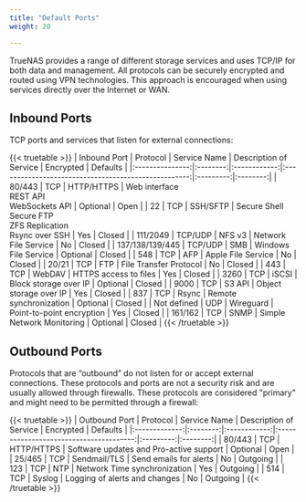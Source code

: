 ```yaml
---
title: "Default Ports"
weight: 20

---
```


TrueNAS provides a range of different storage services and uses TCP/IP for both data and management.
All protocols can be securely encrypted and routed using VPN technologies.
This approach is encouraged when using services directly over the Internet or WAN.

## Inbound Ports

TCP ports and services that listen for external connections:

{{< truetable >}}
|   Inbound Port  | Protocol | Service Name |                Description of Service                | Encrypted | Defaults |
|:---------------:|:--------:|:------------:|:----------------------------------------------------:|:---------:|:--------:|
|      80/443     |    TCP   |  HTTP/HTTPS  |         Web interface <br> REST API <br> WebSockets API        |  Optional |   Open   |
|        22       |    TCP   |   SSH/SFTP   | Secure Shell Secure FTP <br> ZFS Replication <br> Rsync over SSH  |    Yes    |  Closed  |
|     111/2049    |  TCP/UDP |    NFS v3    |                 Network File Service                 |     No    |  Closed  |
| 137/138/139/445 |  TCP/UDP |      SMB     |                 Windows File Service                 |  Optional |  Closed  |
|       548       |    TCP   |      AFP     |                  Apple File Service                  |     No    |  Closed  |
|      20/21      |    TCP   |      FTP     |                File Transfer Protocol                |     No    |  Closed  |
|       443       |    TCP   |    WebDAV    |                 HTTPS access to files                |    Yes    |  Closed  |
|       3260      |    TCP   |     iSCSI    |                 Block storage over IP                |  Optional |  Closed  |
|       9000      |    TCP   |    S3 API    |                Object storage over IP                |    Yes    |  Closed  |
|       837       |    TCP   |     Rsync    |                Remote synchronization                |  Optional |  Closed  |
|   Not defined   |    UDP   |   Wireguard  |               Point-to-point encryption              |    Yes    |  Closed  |
|     161/162     |    TCP   |     SNMP     |               Simple Network Monitoring              |  Optional |  Closed  |
{{< /truetable >}}

## Outbound Ports

Protocols that are “outbound” do not listen for or accept external connections.
These protocols and ports are not a security risk and are usually allowed through firewalls.
These protocols are considered "primary" and might need to be permitted through a firewall:

{{< truetable >}}
| Outbound Port | Protocol | Service Name |          Description of Service         | Encrypted | Defaults |
|:-------------:|:--------:|:------------:|:---------------------------------------:|:---------:|:--------:|
|     80/443    |    TCP   |  HTTP/HTTPS  | Software updates and Pro-active support |  Optional |   Open   |
|     25/465    |    TCP   | Sendmail/TLS |          Send emails for alerts         |     No    | Outgoing |
|      123      |    TCP   |      NTP     |       Network Time synchronization      |    Yes    | Outgoing |
|      514      |    TCP   |    Syslog    |      Logging of alerts and changes      |     No    | Outgoing |
{{< /truetable >}}
